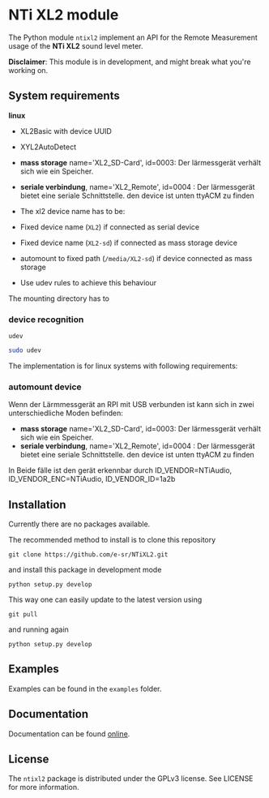 # NTi XL2 module

The Python module `ntixl2` implement an API for the Remote Measurement usage of  the **NTi XL2** 
sound level meter.

**Disclaimer**: This module is in development, and might break what you're working on.

## System requirements

**linux**

- XL2Basic with device UUID
- XYL2AutoDetect

- **mass storage** name='XL2_SD-Card', id=0003: Der lärmessgerät verhält sich wie ein Speicher. 
- **seriale verbindung**, name='XL2_Remote', id=0004  : Der lärmessgerät bietet eine seriale Schnittstelle. den device ist unten ttyACM zu finden

- The xl2 device name has to be:

- Fixed device name (`XL2`) if connected as serial device
- Fixed device name (`XL2-sd`) if connected as mass storage device
- automount to fixed path (`/media/XL2-sd`) if device connected as mass storage

- Use udev rules to achieve this behaviour

The mounting directory has to

### device recognition
`udev`

```bash
sudo udev

```

The implementation is for linux systems with following requirements:



### automount device
Wenn der Lärmmessgerät an RPI mit USB verbunden ist kann sich in zwei unterschiedliche Moden befinden:

- **mass storage** name='XL2_SD-Card', id=0003: Der lärmessgerät verhält sich wie ein Speicher. 
- **seriale verbindung**, name='XL2_Remote', id=0004  : Der lärmessgerät bietet eine seriale Schnittstelle. den device ist unten ttyACM zu finden

In Beide fälle ist den gerät erkennbar durch ID_VENDOR=NTiAudio, ID_VENDOR_ENC=NTiAudio, ID_VENDOR_ID=1a2b

## Installation

Currently there are no packages available.

The recommended method to install is to clone this repository

`git clone https://github.com/e-sr/NTiXL2.git`

and install this package in development mode

`python setup.py develop`

This way one can easily update to the latest version using

`git pull`

and running again

`python setup.py develop`

## Examples

Examples can be found in the `examples` folder.

## Documentation

Documentation can be found [online](http://username.github.io/NTiXL2.).

## License

The `ntixl2` package is distributed under the GPLv3 license. See LICENSE for more information.

